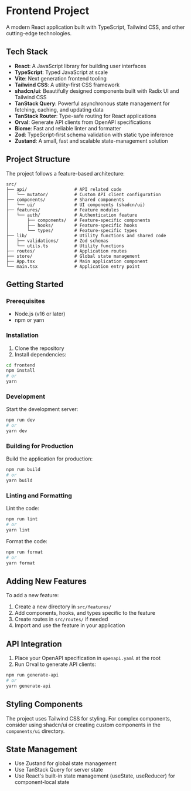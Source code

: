 # Frontend Project

A modern React application built with TypeScript, Tailwind CSS, and other cutting-edge technologies.

## Tech Stack

- **React**: A JavaScript library for building user interfaces
- **TypeScript**: Typed JavaScript at scale
- **Vite**: Next generation frontend tooling
- **Tailwind CSS**: A utility-first CSS framework
- **shadcn/ui**: Beautifully designed components built with Radix UI and Tailwind CSS
- **TanStack Query**: Powerful asynchronous state management for fetching, caching, and updating data
- **TanStack Router**: Type-safe routing for React applications
- **Orval**: Generate API clients from OpenAPI specifications
- **Biome**: Fast and reliable linter and formatter
- **Zod**: TypeScript-first schema validation with static type inference
- **Zustand**: A small, fast and scalable state-management solution

## Project Structure

The project follows a feature-based architecture:

```
src/
├── api/                  # API related code
│   └── mutator/          # Custom API client configuration
├── components/           # Shared components
│   └── ui/               # UI components (shadcn/ui)
├── features/             # Feature modules
│   └── auth/             # Authentication feature
│       ├── components/   # Feature-specific components
│       ├── hooks/        # Feature-specific hooks
│       └── types/        # Feature-specific types
├── lib/                  # Utility functions and shared code
│   ├── validations/      # Zod schemas
│   └── utils.ts          # Utility functions
├── routes/               # Application routes
├── store/                # Global state management
├── App.tsx               # Main application component
└── main.tsx              # Application entry point
```

## Getting Started

### Prerequisites

- Node.js (v16 or later)
- npm or yarn

### Installation

1. Clone the repository
2. Install dependencies:

```bash
cd frontend
npm install
# or
yarn
```

### Development

Start the development server:

```bash
npm run dev
# or
yarn dev
```

### Building for Production

Build the application for production:

```bash
npm run build
# or
yarn build
```

### Linting and Formatting

Lint the code:

```bash
npm run lint
# or
yarn lint
```

Format the code:

```bash
npm run format
# or
yarn format
```

## Adding New Features

To add a new feature:

1. Create a new directory in `src/features/`
2. Add components, hooks, and types specific to the feature
3. Create routes in `src/routes/` if needed
4. Import and use the feature in your application

## API Integration

1. Place your OpenAPI specification in `openapi.yaml` at the root
2. Run Orval to generate API clients:

```bash
npm run generate-api
# or
yarn generate-api
```

## Styling Components

The project uses Tailwind CSS for styling. For complex components, consider using shadcn/ui or creating custom components in the `components/ui` directory.

## State Management

- Use Zustand for global state management
- Use TanStack Query for server state
- Use React's built-in state management (useState, useReducer) for component-local state